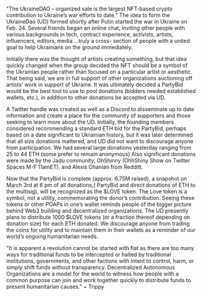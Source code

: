 "The UkraineDAO - organized sale is the largest NFT-based crypto contribution to Ukraine’s war efforts to date." The idea to form the UkraineDao (UD) formed shortly after Putin started the war in Ukraine on Feb. 24. Several friends began an online chat, inviting other people with various backgrounds in tech, contract experience, activists, artists, influencers, editors, media …truly a cross- section of people with a united goal to help Ukrainians on the ground immediately.
  
Initially there was the thought of artists creating something, but that idea quickly changed when the group decided the NFT should be a symbol of the Ukrainian people rather than focused on a particular artist or aesthetic. That being said, we are in full support of other organizations auctioning off artists’ work in support of Ukraine. It was ultimately decided a PartyBid would be the best tool to use to pool donations (bidders needed established wallets, etc.), in addition to other donations be accepted via UD.

A Twitter handle was created as well as a Discord to disseminate up to date information and create a place for the community of supporters and those seeking to learn more about the UD. Initially, the founding members considered recommending a standard ETH bid for the PartyBid, perhaps based on a date significant to Ukrainian history, but it was later determined that all size donations mattered, and UD did not want to discourage anyone from participation. We had several large donations yesterday ranging from 25 to 44 ETH (some prefer to remain anonymous) Also significant donations were made by the Jadu community, OhShinny (OhhShiny Show on Twitter Spaces M-F 11amET), and Alexis Ohanian from Redditt.  

Now that the PartyBid is complete (approx. 6.75M raised), a snapshot on March 3rd at 6 pm of all donations,( PartyBid and direct donations of ETH to the multisig), will be recognized as the $LOVE token. The Love token is a symbol, not a utility, commemorating the donor’s contribution. Seeing these tokens or other POAPs in one’s wallet reminds people of the bigger picture behind Web3 building and decentralized organizations. The UD presently plans to distribute 1000 $LOVE tokens (or a fraction thereof depending on donation size) for each ETH donated. We discourage anyone from trading the coins for utility and to maintain them in their wallets as a reminder of our world’s ongoing humanitarian needs.

“It is apparent a revolution cannot be started with fiat as there are too many ways for traditional funds to be intercepted or halted by traditional institutions, governments, and other factions with intent to control, harm, or simply shift funds without transparency. Decentralized Autonomous Organizations are a model for the world to witness how people with a common purpose can join and work together quickly to distribute funds to present humanitarian causes.” ~ Trippy